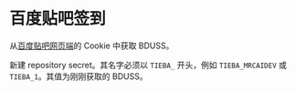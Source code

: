 # 百度贴吧签到

从[百度贴吧网页端](https://tieba.baidu.com/)的 Cookie 中获取 BDUSS。

新建 repository secret。其名字必须以 `TIEBA_` 开头，例如 `TIEBA_MRCAIDEV` 或 `TIEBA_1`。其值为刚刚获取的 BDUSS。
